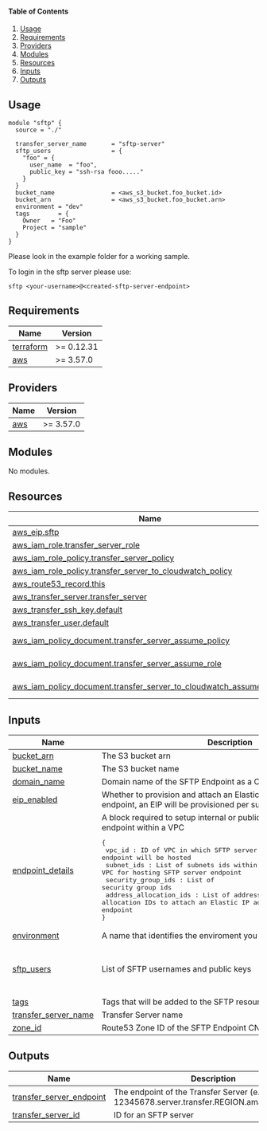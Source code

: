 #### Table of Contents
1. [Usage](#usage)
2. [Requirements](#requirements)
3. [Providers](#providers)
4. [Modules](#modules)
5. [Resources](#resources)
6. [Inputs](#inputs)
7. [Outputs](#outputs)

## Usage

```
module "sftp" {
  source = "./"

  transfer_server_name       = "sftp-server"
  sftp_users                 = {
    "foo" = {
      user_name  = "foo",
      public_key = "ssh-rsa fooo....."
    }
  }
  bucket_name                = <aws_s3_bucket.foo_bucket.id>
  bucket_arn                 = <aws_s3_bucket.foo_bucket.arn>
  environment = "dev"
  tags        = {
    Owner   = "Foo"
    Project = "sample"
  }
}
```

Please look in the example folder for a working sample.

To login in the sftp server please use:

```
sftp <your-username>@<created-sftp-server-endpoint>
```

<!-- BEGINNING OF PRE-COMMIT-TERRAFORM DOCS HOOK -->
## Requirements

| Name | Version |
|------|---------|
| <a name="requirement_terraform"></a> [terraform](#requirement\_terraform) | >= 0.12.31 |
| <a name="requirement_aws"></a> [aws](#requirement\_aws) | >= 3.57.0 |

## Providers

| Name | Version |
|------|---------|
| <a name="provider_aws"></a> [aws](#provider\_aws) | >= 3.57.0 |

## Modules

No modules.

## Resources

| Name | Type |
|------|------|
| [aws_eip.sftp](https://registry.terraform.io/providers/hashicorp/aws/latest/docs/resources/eip) | resource |
| [aws_iam_role.transfer_server_role](https://registry.terraform.io/providers/hashicorp/aws/latest/docs/resources/iam_role) | resource |
| [aws_iam_role_policy.transfer_server_policy](https://registry.terraform.io/providers/hashicorp/aws/latest/docs/resources/iam_role_policy) | resource |
| [aws_iam_role_policy.transfer_server_to_cloudwatch_policy](https://registry.terraform.io/providers/hashicorp/aws/latest/docs/resources/iam_role_policy) | resource |
| [aws_route53_record.this](https://registry.terraform.io/providers/hashicorp/aws/latest/docs/resources/route53_record) | resource |
| [aws_transfer_server.transfer_server](https://registry.terraform.io/providers/hashicorp/aws/latest/docs/resources/transfer_server) | resource |
| [aws_transfer_ssh_key.default](https://registry.terraform.io/providers/hashicorp/aws/latest/docs/resources/transfer_ssh_key) | resource |
| [aws_transfer_user.default](https://registry.terraform.io/providers/hashicorp/aws/latest/docs/resources/transfer_user) | resource |
| [aws_iam_policy_document.transfer_server_assume_policy](https://registry.terraform.io/providers/hashicorp/aws/latest/docs/data-sources/iam_policy_document) | data source |
| [aws_iam_policy_document.transfer_server_assume_role](https://registry.terraform.io/providers/hashicorp/aws/latest/docs/data-sources/iam_policy_document) | data source |
| [aws_iam_policy_document.transfer_server_to_cloudwatch_assume_policy](https://registry.terraform.io/providers/hashicorp/aws/latest/docs/data-sources/iam_policy_document) | data source |

## Inputs

| Name | Description | Type | Default | Required |
|------|-------------|------|---------|:--------:|
| <a name="input_bucket_arn"></a> [bucket\_arn](#input\_bucket\_arn) | The S3 bucket arn | `string` | n/a | yes |
| <a name="input_bucket_name"></a> [bucket\_name](#input\_bucket\_name) | The S3 bucket name | `string` | n/a | yes |
| <a name="input_domain_name"></a> [domain\_name](#input\_domain\_name) | Domain name of the SFTP Endpoint as a CNAME record | `string` | `""` | no |
| <a name="input_eip_enabled"></a> [eip\_enabled](#input\_eip\_enabled) | Whether to provision and attach an Elastic IP to be used as the SFTP endpoint, an EIP will be provisioned per subnet | `bool` | `false` | no |
| <a name="input_endpoint_details"></a> [endpoint\_details](#input\_endpoint\_details) | A block required to setup internal or public facing SFTP server endpoint within a VPC<pre>{<br>  vpc_id                 : ID of VPC in which SFTP server endpoint will be hosted<br>  subnet_ids             : List of subnets ids within the VPC for hosting SFTP server endpoint<br>  security_group_ids     : List of security group ids<br>  address_allocation_ids : List of address allocation IDs to attach an Elastic IP address to your SFTP server endpoint<br>}</pre> | <pre>object({<br>    vpc_id                 = string<br>    subnet_ids             = list(string)<br>    address_allocation_ids = list(string)<br>    security_group_ids     = list(string)<br>  })</pre> | `null` | no |
| <a name="input_environment"></a> [environment](#input\_environment) | A name that identifies the enviroment you are deploying into | `string` | n/a | yes |
| <a name="input_sftp_users"></a> [sftp\_users](#input\_sftp\_users) | List of SFTP usernames and public keys | <pre>map(object({<br>    user_name  = string,<br>    public_key = string<br>  }))</pre> | n/a | yes |
| <a name="input_tags"></a> [tags](#input\_tags) | Tags that will be added to the SFTP resource | `map(string)` | `{}` | no |
| <a name="input_transfer_server_name"></a> [transfer\_server\_name](#input\_transfer\_server\_name) | Transfer Server name | `string` | n/a | yes |
| <a name="input_zone_id"></a> [zone\_id](#input\_zone\_id) | Route53 Zone ID of the SFTP Endpoint CNAME record | `string` | `""` | no |

## Outputs

| Name | Description |
|------|-------------|
| <a name="output_transfer_server_endpoint"></a> [transfer\_server\_endpoint](#output\_transfer\_server\_endpoint) | The endpoint of the Transfer Server (e.g., s-12345678.server.transfer.REGION.amazonaws.com) |
| <a name="output_transfer_server_id"></a> [transfer\_server\_id](#output\_transfer\_server\_id) | ID for an SFTP server |
<!-- END OF PRE-COMMIT-TERRAFORM DOCS HOOK -->
